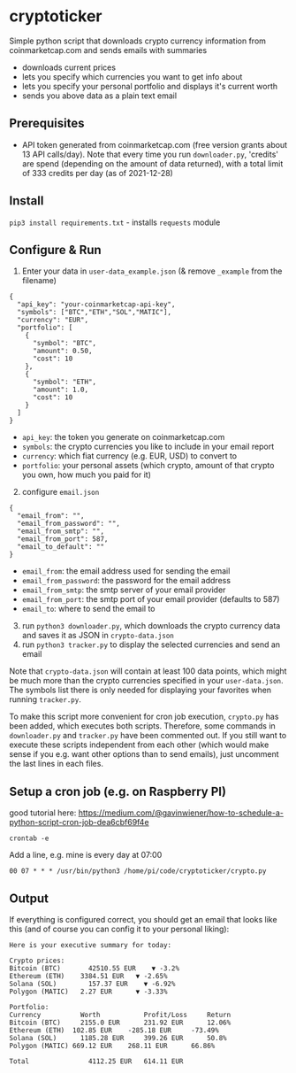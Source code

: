 # cryptoticker

Simple python script that downloads crypto currency information from coinmarketcap.com and sends emails with summaries

* downloads current prices
* lets you specify which currencies you want to get info about
* lets you specify your personal portfolio and displays it's current worth
* sends you above data as a plain text email

## Prerequisites

- API token generated from coinmarketcap.com (free version grants about 13 API calls/day). Note that every time you run `downloader.py`, 'credits' are spend (depending on the amount of data returned), with a total limit of 333 credits per day (as of 2021-12-28)

## Install 

`pip3 install requirements.txt` - installs `requests` module

## Configure & Run

1. Enter your data in `user-data_example.json` (& remove `_example` from the filename)

```
{
  "api_key": "your-coinmarketcap-api-key",
  "symbols": ["BTC","ETH","SOL","MATIC"],
  "currency": "EUR",
  "portfolio": [
    {
      "symbol": "BTC",
      "amount": 0.50,
      "cost": 10
    },
    {
      "symbol": "ETH",
      "amount": 1.0,
      "cost": 10
    }
  ]
}
```

* `api_key`: the token you generate on coinmarketcap.com
* `symbols`: the crypto currencies you like to include in your email report
* `currency`: which fiat currency (e.g. EUR, USD) to convert to
* `portfolio`: your personal assets (which crypto, amount of that crypto you own, how much you paid for it)

2. configure `email.json` 

```
{
  "email_from": "",
  "email_from_password": "",
  "email_from_smtp": "",
  "email_from_port": 587,
  "email_to_default": ""
}
```

* `email_from`: the email address used for sending the email
* `email_from_password`: the password for the email address
* `email_from_smtp`: the smtp server of your email provider
* `email_from_port`: the smtp port of your email provider (defaults to 587)
* `email_to`: where to send the email to

3. run `python3 downloader.py`, which downloads the crypto currency data and saves it as JSON in `crypto-data.json`
4. run `python3 tracker.py` to display the selected currencies and send an email

Note that `crypto-data.json` will contain at least 100 data points, which might be much more than the crypto currencies specified in your `user-data.json`. The symbols list there is only needed for displaying your favorites when running `tracker.py`.

To make this script more convenient for cron job execution, `crypto.py` has been added, which executes both scripts. Therefore, some commands in `downloader.py` and `tracker.py` have been commented out. If you still want to execute these scripts independent from each other (which would make sense if you e.g. want other options than to send emails), just uncomment the last lines in each files.

## Setup a cron job (e.g. on Raspberry PI)

good tutorial here: https://medium.com/@gavinwiener/how-to-schedule-a-python-script-cron-job-dea6cbf69f4e

`crontab -e`

Add a line, e.g. mine is every day at 07:00

`00 07 * * * /usr/bin/python3 /home/pi/code/cryptoticker/crypto.py`

## Output

If everything is configured correct, you should get an email that looks like this (and of course you can config it to your personal liking):

```
Here is your executive summary for today:

Crypto prices:
Bitcoin (BTC)	    42510.55 EUR 	▼ -3.2%
Ethereum (ETH)	  3384.51 EUR 	▼ -2.65%
Solana (SOL)	    157.37 EUR 	  ▼ -6.92%
Polygon (MATIC)	  2.27 EUR 	    ▼ -3.33%

Portfolio:
Currency 	      Worth		      Profit/Loss	  Return
Bitcoin (BTC)	  2155.0 EUR	  231.92 EUR	  12.06%
Ethereum (ETH)	102.85 EUR	  -285.18 EUR	  -73.49%
Solana (SOL)	  1185.28 EUR	  399.26 EUR	  50.8%
Polygon (MATIC)	669.12 EUR	  268.11 EUR	  66.86%

Total		        4112.25 EUR	  614.11 EUR
```

   

